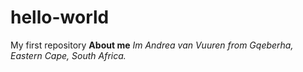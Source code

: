 # hello-world
My first repository
**About me**
*Im Andrea van Vuuren from Gqeberha, Eastern Cape, South Africa.*
